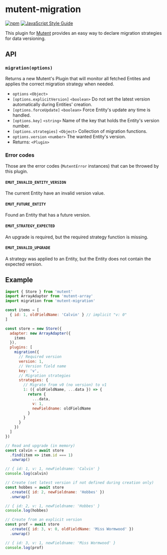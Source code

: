 # mutent-migration

[![npm](https://img.shields.io/npm/v/mutent-migration)](https://www.npmjs.com/package/mutent-migration)
[![JavaScript Style Guide](https://img.shields.io/badge/code_style-standard-brightgreen.svg)](https://standardjs.com)

This plugin for [Mutent](https://github.com/greguz/mutent) provides an easy way to declare migration strategies for data versioning.

## API

### `migration(options)`

Returns a new Mutent's Plugin that will monitor all fetched Entites and applies the correct migration strategy when needed.

- `options` `<Object>`
- `[options.explicitVersion]` `<boolean>` Do not set the latest version automatically during Entities' creation.
- `[options.forceUpdate]` `<boolean>` Force Entity's update any time is handled.
- `[options.key]` `<string>` Name of the key that holds the Entity's version number.
- `[options.strategies]` `<Object>` Collection of migration functions.
- `options.version` `<number>` The wanted Entity's version.
- Returns: `<Plugin>`

### Error codes

Those are the error codes (`MutentError` instances) that can be throwed by this plugin.

#### `EMUT_INVALID_ENTITY_VERSION`

The current Entity have an invalid version value.

#### `EMUT_FUTURE_ENTITY`

Found an Entity that has a future version.

#### `EMUT_STRATEGY_EXPECTED`

An upgrade is required, but the required strategy function is missing.

#### `EMUT_INVALID_UPGRADE`

A strategy was applied to an Entity, but the Entity does not contain the expected version.

## Example

```javascript
import { Store } from 'mutent'
import ArrayAdapter from 'mutent-array'
import migration from 'mutent-migration'

const items = [
  { id: 1, oldFieldName: 'Calvin' } // implicit "v: 0"
]

const store = new Store({
  adapter: new ArrayAdapter({
    items
  }),
  plugins: [
    migration({
      // Required version
      version: 1,
      // Version field name
      key: 'v',
      // Migration strategies
      strategies: {
        // Migrate from v0 (no version) to v1
        1: ({ oldFieldName, ...data }) => {
          return {
            ...data,
            v: 1,
            newFieldname: oldFieldName
          }
        }
      }
    })
  ]
})

// Read and upgrade (in memory)
const calvin = await store
  .find(item => item.id === 1)
  .unwrap()

// { id: 1, v: 1, newFieldname: 'Calvin' }
console.log(calvin)

// Create (set latest version if not defined during creation only)
const hobbes = await store
  .create({ id: 2, newFieldname: 'Hobbes' })
  .unwrap()

// { id: 2, v: 1, newFieldname: 'Hobbes' }
console.log(hobbes)

// Create from an explicit version
const prof = await store
  .create({ id: 3, v: 0, oldFieldName: 'Miss Wormwood' })
  .unwrap()

// { id: 3, v: 1, newFieldname: 'Miss Wormwood' }
console.log(prof)
```

